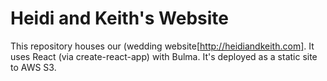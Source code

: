 # Heidi and Keith's Website

This repository houses our (wedding website[http://heidiandkeith.com]. It uses
React (via create-react-app) with Bulma. It's deployed as a static site to AWS S3.
